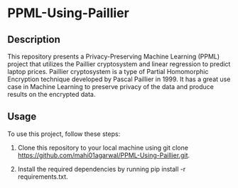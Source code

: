 # PPML-Using-Paillier

## Description

This repository presents a Privacy-Preserving Machine Learning (PPML) project that utilizes the Paillier cryptosystem and linear regression to predict laptop prices. Paillier cryptosystem is a type of Partial 
Homomorphic Encryption technique developed by Pascal Paillier in 1999. It has a great use case in Machine Learning to preserve privacy of the data and produce results on the encrypted data.

## Usage

To use this project, follow these steps:

1. Clone this repository to your local machine using git clone <https://github.com/mahi01agarwal/PPML-Using-Paillier.git>.

2. Install the required dependencies by running pip install -r requirements.txt.





